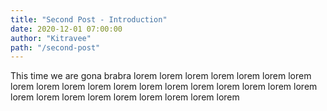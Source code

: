 ```yaml
---
title: "Second Post - Introduction"
date: 2020-12-01 07:00:00
author: "Kitravee"
path: "/second-post"
---
```


This time we are gona brabra
lorem lorem lorem lorem lorem lorem lorem lorem lorem lorem lorem lorem lorem lorem lorem lorem lorem lorem lorem lorem lorem lorem lorem lorem lorem lorem lorem lorem
